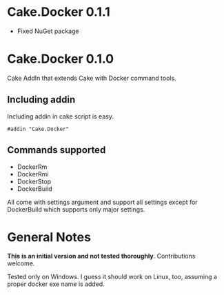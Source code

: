 # Cake.Docker 0.1.1
- Fixed NuGet package

# Cake.Docker 0.1.0
Cake AddIn that extends Cake with Docker command tools.
## Including addin
Including addin in cake script is easy.
```
#addin "Cake.Docker"
```
## Commands supported

- DockerRm
- DockerRmi
- DockerStop
- DockerBuild

All come with settings argument and support all settings except for DockerBuild which supports only major settings.
# General Notes
**This is an initial version and not tested thoroughly**.
Contributions welcome.

Tested only on Windows. I guess it should work on Linux, too, assuming a proper docker exe name is added.
